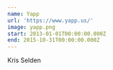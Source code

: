 ```yaml
---
name: Yapp
url: 'https://www.yapp.us/'
image: yapp.png
start: 2013-01-01T00:00:00.000Z
end: 2015-10-31T00:00:00.000Z
---
```

Kris Selden
